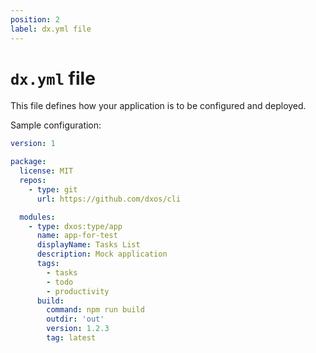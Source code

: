 ```yaml
---
position: 2
label: dx.yml file
---
```


# `dx.yml` file
This file defines how your application is to be configured and deployed.

Sample configuration:
```yaml
version: 1

package:
  license: MIT
  repos:
    - type: git
      url: https://github.com/dxos/cli

  modules:
    - type: dxos:type/app
      name: app-for-test
      displayName: Tasks List
      description: Mock application
      tags:
        - tasks
        - todo
        - productivity
      build:
        command: npm run build
        outdir: 'out'
        version: 1.2.3
        tag: latest
```